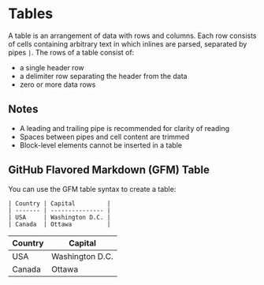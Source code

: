 # Tables

A table is an arrangement of data with rows and columns. Each row consists of cells containing arbitrary text in which inlines are parsed, separated by pipes `|`. The rows of a table consist of:

* a single header row
* a delimiter row separating the header from the data
* zero or more data rows

## Notes

* A leading and trailing pipe is recommended for clarity of reading
* Spaces between pipes and cell content are trimmed
* Block-level elements cannot be inserted in a table

## GitHub Flavored Markdown (GFM) Table

You can use the GFM table syntax to create a table:

```
| Country | Capital         |
| ------- | --------------- |
| USA     | Washington D.C. |
| Canada  | Ottawa          |
```

| Country | Capital         |
| ------- | --------------- |
| USA     | Washington D.C. |
| Canada  | Ottawa          |
